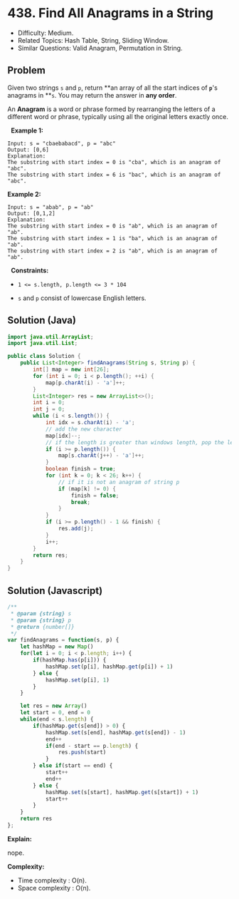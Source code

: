 # 438. Find All Anagrams in a String

- Difficulty: Medium.
- Related Topics: Hash Table, String, Sliding Window.
- Similar Questions: Valid Anagram, Permutation in String.

## Problem

Given two strings ```s``` and ```p```, return **an array of all the start indices of **```p```**'s anagrams in **```s```. You may return the answer in **any order**.

An **Anagram** is a word or phrase formed by rearranging the letters of a different word or phrase, typically using all the original letters exactly once.

 
**Example 1:**

```
Input: s = "cbaebabacd", p = "abc"
Output: [0,6]
Explanation:
The substring with start index = 0 is "cba", which is an anagram of "abc".
The substring with start index = 6 is "bac", which is an anagram of "abc".
```

**Example 2:**

```
Input: s = "abab", p = "ab"
Output: [0,1,2]
Explanation:
The substring with start index = 0 is "ab", which is an anagram of "ab".
The substring with start index = 1 is "ba", which is an anagram of "ab".
The substring with start index = 2 is "ab", which is an anagram of "ab".
```

 
**Constraints:**


	
- ```1 <= s.length, p.length <= 3 * 104```
	
- ```s``` and ```p``` consist of lowercase English letters.


## Solution (Java)
```java
import java.util.ArrayList;
import java.util.List;

public class Solution {
    public List<Integer> findAnagrams(String s, String p) {
        int[] map = new int[26];
        for (int i = 0; i < p.length(); ++i) {
            map[p.charAt(i) - 'a']++;
        }
        List<Integer> res = new ArrayList<>();
        int i = 0;
        int j = 0;
        while (i < s.length()) {
            int idx = s.charAt(i) - 'a';
            // add the new character
            map[idx]--;
            // if the length is greater than windows length, pop the left charcater in the window
            if (i >= p.length()) {
                map[s.charAt(j++) - 'a']++;
            }
            boolean finish = true;
            for (int k = 0; k < 26; k++) {
                // if it is not an anagram of string p
                if (map[k] != 0) {
                    finish = false;
                    break;
                }
            }
            if (i >= p.length() - 1 && finish) {
                res.add(j);
            }
            i++;
        }
        return res;
    }
}
```

## Solution (Javascript)

```javascript
/**
 * @param {string} s
 * @param {string} p
 * @return {number[]}
 */
var findAnagrams = function(s, p) {
    let hashMap = new Map()
    for(let i = 0; i < p.length; i++) {
        if(hashMap.has(p[i])) {
            hashMap.set(p[i], hashMap.get(p[i]) + 1)
        } else {
            hashMap.set(p[i], 1)
        }
    }

    let res = new Array()
    let start = 0, end = 0
    while(end < s.length) {
        if(hashMap.get(s[end]) > 0) {
            hashMap.set(s[end], hashMap.get(s[end]) - 1)
            end++
            if(end - start == p.length) {
                res.push(start)
            }
        } else if(start == end) {
            start++
            end++
        } else {
            hashMap.set(s[start], hashMap.get(s[start]) + 1)
            start++
        }
    }
    return res
};
```

**Explain:**

nope.

**Complexity:**

* Time complexity : O(n).
* Space complexity : O(n).
